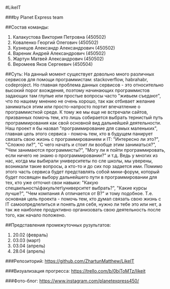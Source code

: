 #LikeIT

###by Planet Express team

##Состав команды: 
1. Калакустова Виктория Петровна (450502)
2. Коваленко Георгий Олегович (450502)
3. Кузнецов Александр Александрович (450502)
4. Вареник Андрей Александрович (450502)
5. Жартун Матвей Александрович (450502)
6. Веромеев Яков Сергеевич (450504)

##Суть:
На данный момент существует довольно много различных сервисов для помощи программистам: stackoverflow, habrahabr, codeproject. Но главная проблема данных сервисов - это относительно высокий порог вхождения, поэтому начинающих программистов задающих там глупые или простые вопросы часто "живьем съедают", что по нашему мнению не очень хорошо, так как отбивает желание заниматься этим или просто-напросто портит впечатление о программисткой среде. К тому же мы еще не встречали сайтов, призванных помочь тем, кто лишь собирается выбрать тернистый путь программирования как свой основной вид дальнейшей деятельности. Наш проект я бы назвал "программирование для самых маленьких", главная цель этого сервиса - помочь тем, кто в будущем панирует связать свою жизнь с программированием и IT: "Интересно ли это?", "Сложно ли?", "С чего начать и стоит ли вообще этим заниматься?", "Чем занимаются программисты?", "Могу ли я пойти программировать, если ничего не знаию о программировании?" и т.д. Ведь у многих из нас, когда мы выбирали университеты по сле школы, мы уверены, возникали такие вопросы, а кто-то и до сих пор задается ими. Помимо этого часть сервиса будет представлять собой мини-форум, который будет посвящен выбору дальнейшего пути в программировании для тех, кто уже отточил свои навыки: "Какую спецаильность\факультет\университет выбрать?", "Какие курсы лучше?", "Чем компания А отличается от В?" и тому подобное. Т.е. основная цель проекта - помочь тем, кто думал связать свою жизнь с IT самоопредлелиться и понять для себя, нужно ли тебе это или нет, а так же наиболее продуктивно организовать свою деятельность после того, как начало положено.

##Представления промежуточных рузультатов:
1. 20.02 (февраль)
2. 03.03 (март)
3. 03.04 (апрель)
4. 28.04 (апрель)

###Репозиторий:
https://github.com/ZhartunMatthew/LikeIT

###Визуализация прогресса:
https://trello.com/b/0bjToMTz/likeit

###Фото-блог:
https://www.instagram.com/planetexpress450/
